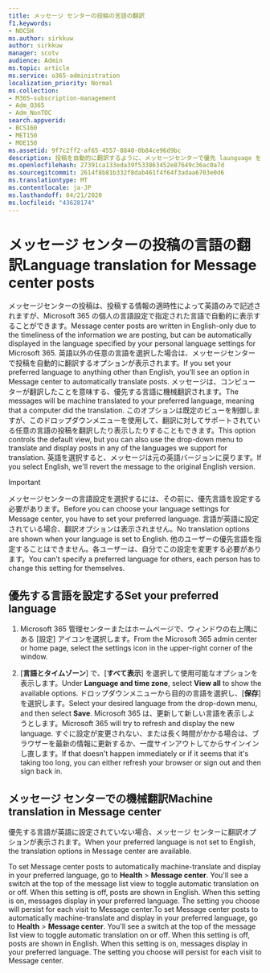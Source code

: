 ```yaml
---
title: メッセージ センターの投稿の言語の翻訳
f1.keywords:
- NOCSH
ms.author: sirkkuw
author: sirkkuw
manager: scotv
audience: Admin
ms.topic: article
ms.service: o365-administration
localization_priority: Normal
ms.collection:
- M365-subscription-management
- Adm_O365
- Adm_NonTOC
search.appverid:
- BCS160
- MET150
- MOE150
ms.assetid: 9f7c2ff2-af65-4557-8840-0b84ce96d9bc
description: 投稿を自動的に翻訳するように、メッセージセンターで優先 launguage を設定する方法について説明します。
ms.openlocfilehash: 27391ca133eda39f533863452e87649c36ac0a7d
ms.sourcegitcommit: 2614f8b81b332f8dab461f4f64f3adaa6703e0d6
ms.translationtype: MT
ms.contentlocale: ja-JP
ms.lasthandoff: 04/21/2020
ms.locfileid: "43628174"
---
```

# <a name="language-translation-for-message-center-posts"></a><span data-ttu-id="a9c48-103">メッセージ センターの投稿の言語の翻訳</span><span class="sxs-lookup"><span data-stu-id="a9c48-103">Language translation for Message center posts</span></span>

<span data-ttu-id="a9c48-104">メッセージセンターの投稿は、投稿する情報の適時性によって英語のみで記述されますが、Microsoft 365 の個人の言語設定で指定された言語で自動的に表示することができます。</span><span class="sxs-lookup"><span data-stu-id="a9c48-104">Message center posts are written in English-only due to the timeliness of the information we are posting, but can be automatically displayed in the language specified by your personal language settings for Microsoft 365.</span></span> <span data-ttu-id="a9c48-105">英語以外の任意の言語を選択した場合は、メッセージセンターで投稿を自動的に翻訳するオプションが表示されます。</span><span class="sxs-lookup"><span data-stu-id="a9c48-105">If you set your preferred language to anything other than English, you'll see an option in Message center to automatically translate posts.</span></span> <span data-ttu-id="a9c48-106">メッセージは、コンピューターが翻訳したことを意味する、優先する言語に機械翻訳されます。</span><span class="sxs-lookup"><span data-stu-id="a9c48-106">The messages will be machine translated to your preferred language, meaning that a computer did the translation.</span></span> <span data-ttu-id="a9c48-107">このオプションは既定のビューを制御しますが、このドロップダウンメニューを使用して、翻訳に対してサポートされている任意の言語の投稿を翻訳したり表示したりすることもできます。</span><span class="sxs-lookup"><span data-stu-id="a9c48-107">This option controls the default view, but you can also use the drop-down menu to translate and display posts in any of the languages we support for translation.</span></span> <span data-ttu-id="a9c48-108">英語を選択すると、メッセージは元の英語バージョンに戻ります。</span><span class="sxs-lookup"><span data-stu-id="a9c48-108">If you select English, we'll revert the message to the original English version.</span></span>
  
> [!IMPORTANT]
> <span data-ttu-id="a9c48-109">メッセージセンターの言語設定を選択するには、その前に、優先言語を設定する必要があります。</span><span class="sxs-lookup"><span data-stu-id="a9c48-109">Before you can choose your language settings for Message center, you have to set your preferred language.</span></span> <span data-ttu-id="a9c48-110">言語が英語に設定されている場合、翻訳オプションは表示されません。</span><span class="sxs-lookup"><span data-stu-id="a9c48-110">No translation options are shown when your language is set to English.</span></span> <span data-ttu-id="a9c48-111">他のユーザーの優先言語を指定することはできません。各ユーザーは、自分でこの設定を変更する必要があります。</span><span class="sxs-lookup"><span data-stu-id="a9c48-111">You can't specify a preferred language for others, each person has to change this setting for themselves.</span></span> 
  
## <a name="set-your-preferred-language"></a><span data-ttu-id="a9c48-112">優先する言語を設定する</span><span class="sxs-lookup"><span data-stu-id="a9c48-112">Set your preferred language</span></span>

1. <span data-ttu-id="a9c48-113">Microsoft 365 管理センターまたはホームページで、ウィンドウの右上隅にある [設定] アイコンを選択します。</span><span class="sxs-lookup"><span data-stu-id="a9c48-113">From the Microsoft 365 admin center or home page, select the settings icon in the upper-right corner of the window.</span></span>
  
2. <span data-ttu-id="a9c48-114">[**言語とタイムゾーン**] で、[**すべて表示**] を選択して使用可能なオプションを表示します。</span><span class="sxs-lookup"><span data-stu-id="a9c48-114">Under **Language and time zone**, select **View all** to show the available options.</span></span> <span data-ttu-id="a9c48-115">ドロップダウンメニューから目的の言語を選択し、[**保存**] を選択します。</span><span class="sxs-lookup"><span data-stu-id="a9c48-115">Select your desired language from the drop-down menu, and then select **Save**.</span></span> <span data-ttu-id="a9c48-116">Microsoft 365 は、更新して新しい言語を表示しようとします。</span><span class="sxs-lookup"><span data-stu-id="a9c48-116">Microsoft 365 will try to refresh and display the new language.</span></span> <span data-ttu-id="a9c48-117">すぐに設定が変更されない、または長く時間がかかる場合は、ブラウザーを最新の情報に更新するか、一度サインアウトしてからサインインし直します。</span><span class="sxs-lookup"><span data-stu-id="a9c48-117">If that doesn't happen immediately or if it seems that it's taking too long, you can either refresh your browser or sign out and then sign back in.</span></span>
  
## <a name="machine-translation-in-message-center"></a><span data-ttu-id="a9c48-118">メッセージ センターでの機械翻訳</span><span class="sxs-lookup"><span data-stu-id="a9c48-118">Machine translation in Message center</span></span>

<span data-ttu-id="a9c48-119">優先する言語が英語に設定されていない場合、メッセージ センターに翻訳オプションが表示されます。</span><span class="sxs-lookup"><span data-stu-id="a9c48-119">When your preferred language is not set to English, the translation options in Message center are available.</span></span>
  
<span data-ttu-id="a9c48-p104">To set Message center posts to automatically machine-translate and display in your preferred language, go to **Health** \> **Message center**. You'll see a switch at the top of the message list view to toggle automatic translation on or off. When this setting is off, posts are shown in English. When this setting is on, messages display in your preferred language. The setting you choose will persist for each visit to Message center.</span><span class="sxs-lookup"><span data-stu-id="a9c48-p104">To set Message center posts to automatically machine-translate and display in your preferred language, go to **Health** \> **Message center**. You'll see a switch at the top of the message list view to toggle automatic translation on or off. When this setting is off, posts are shown in English. When this setting is on, messages display in your preferred language. The setting you choose will persist for each visit to Message center.</span></span> 

  

